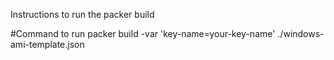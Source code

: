 Instructions to run the packer build

#Command to run
packer build -var 'key-name=your-key-name' ./windows-ami-template.json
